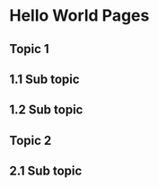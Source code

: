 # Hello World Pages

## Topic 1

## 1.1  Sub topic 

## 1.2  Sub topic 

## Topic 2

## 2.1  Sub topic 
